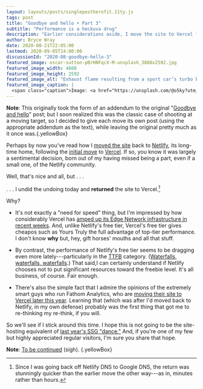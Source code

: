 ```yaml
---
layout: layouts/posts/singlepostherofit.11ty.js
tags: post
title: "Goodbye and hello • Part 3"
subtitle: "Performance is a heckuva drug"
description: "Earlier considerations aside, I move the site to Vercel for a second time."
author: Bryce Wray
date: 2020-08-21T22:05:00
lastmod: 2020-09-05T14:00:00
discussionId: "2020-08-goodbye-hello-3"
featured_image: oscar-sutton-pBrHNFqcX-M-unsplash_3888x2592.jpg
featured_image_width: 4608
featured_image_height: 2592
featured_image_alt: "Exhaust flame resulting from a sport car’s turbo boost"
featured_image_caption: |
  <span class="caption">Image: <a href="https://unsplash.com/@o5ky?utm_source=unsplash&amp;utm_medium=referral&amp;utm_content=creditCopyText">Oscar Sutton</a>; <a href="https://unsplash.com/s/photos/fast-speed?utm_source=unsplash&amp;utm_medium=referral&amp;utm_content=creditCopyText">Unsplash</a></span>
---
```


**Note**: This originally took the form of an addendum to the original "[Goodbye and hello](/posts/2020/07/goodbye-hello)" post; but I soon realized this was the classic case of shooting at a moving target, so I decided to give each move its own post (using the appropriate addendum as the text), while leaving the original pretty much as it once was.{.yellowBox}

Perhaps by now you've read how I [moved the site](/posts/2020/07/goodbye-hello-part-2) back to [Netlify](https://netlify.com), its long-time home, following the [initial move](/posts/2020/07/goodbye-hello) to [Vercel](https://vercel.com). If so, you know it was largely a sentimental decision, born out of my having missed being a part, even if a small one, of the Netlify community.

Well, that's nice and all, but&nbsp;.&nbsp;.&nbsp;.

.&nbsp;.&nbsp;.&nbsp;I undid the undoing today and **returned** the site to Vercel.[^fastReturn]

[^fastReturn]: Since I was going back off Netlify DNS to Google DNS, the return was stunningly quicker than the earlier move the other way---as in, minutes rather than hours.

Why?

- It's not exactly a "need for speed" thing, but I'm impressed by how considerably Vercel has [amped up its Edge Network infrastructure in recent weeks](https://vercel.com/blog/new-edge-dev-infrastructure). And, unlike Netlify's free tier, Vercel's free tier gives cheapos such as Yours Truly the full advantage of top-tier performance. I don't know **why** but, hey, gift horses' mouths and all that stuff.

- By contrast, the performance of Netlify's free tier seems to be dragging even more lately---particularly in the [TTFB](https://en.wikipedia.org/wiki/Time_to_first_byte) category. ([Waterfalls, waterfalls, waterfalls](https://web.dev/identify-resources-via-network-panel/).) That said,I can certainly understand if Netlify chooses not to put significant resources toward the freebie level. It's all business, of course. Fair enough.

- There's also the simple fact that I admire the opinions of the extremely smart guys who run Fathom Analytics, who are [moving their site to Vercel later this year](https://usefathom.com/blog/tech-stack). Learning that (which was after I'd moved back to Netlify, in my own defense) probably was the first thing that got me to re-thinking my re-think, if you will.

So we'll see if I stick around this time. I hope this is not going to be the site-hosting equivalent of [last year's SSG "dance."](/posts/2019/12/sorta-strange-ssg-trip) And, if you're one of my few but highly appreciated regular visitors, I'm sure you share that hope.

**Note**: [To be continued](/posts/2020/09/goodbye-hello-part-4) (sigh). {.yellowBox}